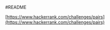 #README

[https://www.hackerrank.com/challenges/pairs](https://www.hackerrank.com/challenges/pairs)
